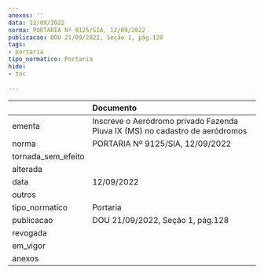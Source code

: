 ```yaml
---
anexos: ''
data: 12/09/2022
norma: PORTARIA Nº 9125/SIA, 12/09/2022
publicacao: DOU 21/09/2022, Seção 1, pág.128
tags:
- portaria
tipo_normatico: Portaria
hide: 
- toc 
 
---
```


|                    | Documento                                                                    |
|:-------------------|:-----------------------------------------------------------------------------|
| ementa             | Inscreve o Aeródromo privado Fazenda Piuva IX (MS) no cadastro de aeródromos |
| norma              | PORTARIA Nº 9125/SIA, 12/09/2022                                             |
| tornada_sem_efeito |                                                                              |
| alterada           |                                                                              |
| data               | 12/09/2022                                                                   |
| outros             |                                                                              |
| tipo_normatico     | Portaria                                                                     |
| publicacao         | DOU 21/09/2022, Seção 1, pág.128                                             |
| revogada           |                                                                              |
| em_vigor           |                                                                              |
| anexos             |                                                                              |
